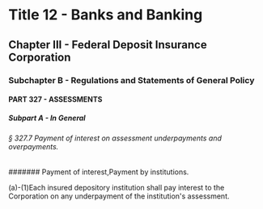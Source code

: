 
# Title 12 - Banks and Banking
## Chapter III - Federal Deposit Insurance Corporation
### Subchapter B - Regulations and Statements of General Policy
#### PART 327 - ASSESSMENTS
##### Subpart A - In General
###### § 327.7 Payment of interest on assessment underpayments and overpayments.
####### Payment of interest,Payment by institutions.

(a)-(1)Each insured depository institution shall pay interest to the Corporation on any underpayment of the institution's assessment.

